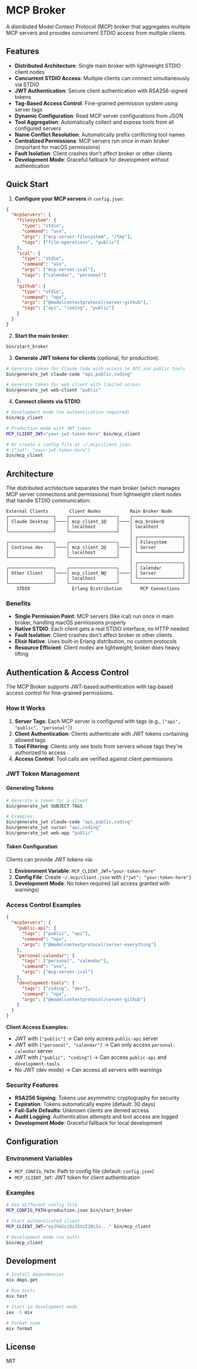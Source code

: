 # MCP Broker

A distributed Model Context Protocol (MCP) broker that aggregates multiple MCP servers and provides concurrent STDIO access from multiple clients.

## Features

- **Distributed Architecture**: Single main broker with lightweight STDIO client nodes
- **Concurrent STDIO Access**: Multiple clients can connect simultaneously via STDIO
- **JWT Authentication**: Secure client authentication with RSA256-signed tokens
- **Tag-Based Access Control**: Fine-grained permission system using server tags
- **Dynamic Configuration**: Read MCP server configurations from JSON
- **Tool Aggregation**: Automatically collect and expose tools from all configured servers
- **Name Conflict Resolution**: Automatically prefix conflicting tool names
- **Centralized Permissions**: MCP servers run once in main broker (important for macOS permissions)
- **Fault Isolation**: Client crashes don't affect broker or other clients
- **Development Mode**: Graceful fallback for development without authentication

## Quick Start

1. **Configure your MCP servers** in `config.json`:

```json
{
  "mcpServers": {
    "filesystem": {
      "type": "stdio",
      "command": "uvx",
      "args": ["mcp-server-filesystem", "/tmp"],
      "tags": ["file-operations", "public"]
    },
    "ical": {
      "type": "stdio",
      "command": "uvx", 
      "args": ["mcp-server-ical"],
      "tags": ["calendar", "personal"]
    },
    "github": {
      "type": "stdio",
      "command": "npx",
      "args": ["@modelcontextprotocol/server-github"],
      "tags": ["api", "coding", "public"]
    }
  }
}
```

2. **Start the main broker**:

```bash
bin/start_broker
```

3. **Generate JWT tokens for clients** (optional, for production):

```bash
# Generate token for Claude Code with access to API and public tools
bin/generate_jwt claude-code "api,public,coding"

# Generate token for web client with limited access
bin/generate_jwt web-client "public"
```

4. **Connect clients via STDIO**:

```bash
# Development mode (no authentication required)
bin/mcp_client

# Production mode with JWT token
MCP_CLIENT_JWT="your-jwt-token-here" bin/mcp_client

# Or create a config file at ~/.mcp/client.json:
# {"jwt": "your-jwt-token-here"}
bin/mcp_client
```

## Architecture

The distributed architecture separates the main broker (which manages MCP server connections and permissions) from lightweight client nodes that handle STDIO communication:

```text
External Clients        Client Nodes           Main Broker Node
┌─────────────────┐    ┌──────────────────┐    ┌─────────────────────┐
│ Claude Desktop  │────│ mcp_client_1@    │────│ mcp_broker@         │
│                 │    │ localhost        │    │ localhost           │
└─────────────────┘    └──────────────────┘    │                     │
                                               │ ┌─────────────────┐ │
┌─────────────────┐    ┌──────────────────┐    │ │ Filesystem      │ │
│ Continue.dev    │────│ mcp_client_2@    │────│ │ Server          │ │
│                 │    │ localhost        │    │ └─────────────────┘ │
└─────────────────┘    └──────────────────┘    │                     │
                                               │ ┌─────────────────┐ │
┌─────────────────┐    ┌──────────────────┐    │ │ Calendar        │ │
│ Other Client    │────│ mcp_client_N@    │────│ │ Server          │ │
│                 │    │ localhost        │    │ └─────────────────┘ │
└─────────────────┘    └──────────────────┘    └─────────────────────┘
    STDIO                Erlang Distribution       MCP Connections
```

### Benefits

- **Single Permission Point**: MCP servers (like ical) run once in main broker, handling macOS permissions properly
- **Native STDIO**: Each client gets a real STDIO interface, no HTTP needed
- **Fault Isolation**: Client crashes don't affect broker or other clients  
- **Elixir Native**: Uses built-in Erlang distribution, no custom protocols
- **Resource Efficient**: Client nodes are lightweight, broker does heavy lifting

## Authentication & Access Control

The MCP Broker supports JWT-based authentication with tag-based access control for fine-grained permissions.

### How It Works

1. **Server Tags**: Each MCP server is configured with tags (e.g., `["api", "public", "personal"]`)
2. **Client Authentication**: Clients authenticate with JWT tokens containing allowed tags
3. **Tool Filtering**: Clients only see tools from servers whose tags they're authorized to access
4. **Access Control**: Tool calls are verified against client permissions

### JWT Token Management

#### Generating Tokens

```bash
# Generate a token for a client
bin/generate_jwt SUBJECT TAGS

# Examples:
bin/generate_jwt claude-code "api,public,coding"
bin/generate_jwt cursor "api,coding"
bin/generate_jwt web-app "public"
```

#### Token Configuration

Clients can provide JWT tokens via:

1. **Environment Variable**: `MCP_CLIENT_JWT="your-token-here"`
2. **Config File**: Create `~/.mcp/client.json` with `{"jwt": "your-token-here"}`
3. **Development Mode**: No token required (all access granted with warnings)

### Access Control Examples

```json
{
  "mcpServers": {
    "public-api": {
      "tags": ["public", "api"],
      "command": "npx", 
      "args": ["@modelcontextprotocol/server-everything"]
    },
    "personal-calendar": {
      "tags": ["personal", "calendar"],
      "command": "uvx",
      "args": ["mcp-server-ical"]
    },
    "development-tools": {
      "tags": ["coding", "dev"],
      "command": "npx",
      "args": ["@modelcontextprotocol/server-github"]
    }
  }
}
```

**Client Access Examples:**
- JWT with `["public"]` → Can only access `public-api` server
- JWT with `["personal", "calendar"]` → Can only access `personal-calendar` server  
- JWT with `["public", "coding"]` → Can access `public-api` and `development-tools`
- No JWT (dev mode) → Can access all servers with warnings

### Security Features

- **RSA256 Signing**: Tokens use asymmetric cryptography for security
- **Expiration**: Tokens automatically expire (default: 30 days)
- **Fail-Safe Defaults**: Unknown clients are denied access
- **Audit Logging**: Authentication attempts and tool access are logged
- **Development Mode**: Graceful fallback for local development

## Configuration

### Environment Variables

- `MCP_CONFIG_PATH`: Path to config file (default: `config.json`)
- `MCP_CLIENT_JWT`: JWT token for client authentication

### Examples

```bash
# Use different config file
MCP_CONFIG_PATH=production.json bin/start_broker

# Start authenticated client
MCP_CLIENT_JWT="eyJhbGciOiJSUzI1NiIs..." bin/mcp_client

# Development mode (no auth)
bin/mcp_client
```

## Development

```bash
# Install dependencies
mix deps.get

# Run tests
mix test

# Start in development mode
iex -S mix

# Format code
mix format
```

## License

MIT
